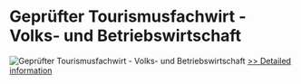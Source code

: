 # Geprüfter Tourismusfachwirt - Volks- und Betriebswirtschaft
![Geprüfter Tourismusfachwirt - Volks- und Betriebswirtschaft](https://mycommerce.akamaized.net/api/pimages/P300481264/BIG/300481264.JPG)
[>> Detailed information](https://secure.shareit.com/shareit/product.html?productid=300481264&affiliateid=200057808)